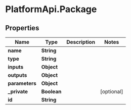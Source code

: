 # PlatformApi.Package

## Properties

| Name           | Type        | Description | Notes      |
| -------------- | ----------- | ----------- | ---------- |
| **name**       | **String**  |             |
| **type**       | **String**  |             |
| **inputs**     | **Object**  |             |
| **outputs**    | **Object**  |             |
| **parameters** | **Object**  |             |
| **\_private**  | **Boolean** |             | [optional] |
| **id**         | **String**  |             |
